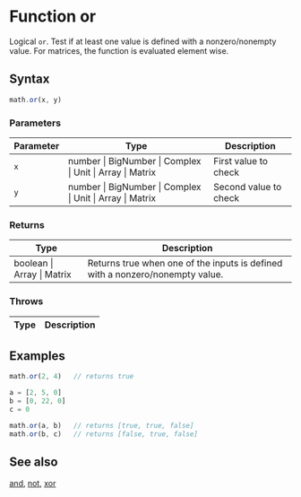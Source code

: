 <!-- Note: This file is automatically generated from source code comments. Changes made in this file will be overridden. -->

# Function or

Logical `or`. Test if at least one value is defined with a nonzero/nonempty value.
For matrices, the function is evaluated element wise.


## Syntax

```js
math.or(x, y)
```

### Parameters

Parameter | Type | Description
--------- | ---- | -----------
`x` | number &#124; BigNumber &#124; Complex &#124; Unit &#124; Array &#124; Matrix | First value to check
`y` | number &#124; BigNumber &#124; Complex &#124; Unit &#124; Array &#124; Matrix | Second value to check

### Returns

Type | Description
---- | -----------
boolean &#124; Array &#124; Matrix |  Returns true when one of the inputs is defined with a nonzero/nonempty value.


### Throws

Type | Description
---- | -----------


## Examples

```js
math.or(2, 4)   // returns true

a = [2, 5, 0]
b = [0, 22, 0]
c = 0

math.or(a, b)   // returns [true, true, false]
math.or(b, c)   // returns [false, true, false]
```


## See also

[and](and.md),
[not](not.md),
[xor](xor.md)
